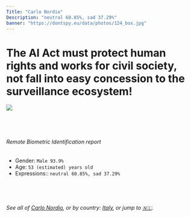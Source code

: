 ```yaml
---
Title: "Carlo Nordio"
Description: "neutral 60.85%, sad 37.29%"
banner: "https://dontspy.eu/data/photos/124_box.jpg"
---
```


# The AI Act must protect human rights and works for civil society, not fall into easy concession to the surveillance ecosystem!

<link rel="stylesheet" type="text/css" href="/css/blog.css" />

<div class="is-fake" hidden>

_This is a **fake picture**_, we collect these anyway [because the AI Act](why-deepfake) negotiation moves in a way that would create more mess in our lives! for a longer explanation, read [The Dual Threat: How Losing the Biometric Battle Fuels Deepfake Proliferation](/blog/the-dual-threat-how-losing-the-biometric-battle-fuels-deepfake-proliferation/)

</div>

<!-- <img src="https://dontspy.eu/data/photos/54_box.jpg" /> -->
<img src="https://dontspy.eu/data/photos/124_box.jpg" />

## <br>

###### Remote Biometric Identification report

* <span class="label">Gender:</span> `Male 93.9%`
* <span class="label">Age:</span> `53 (estimated) years old`
* <span class="label">Expressions::</span> `neutral 60.85%, sad 37.29%`

## <br>

###### See all of [Carlo Nordio](/policymaker#Carlo%20Nordio), or by country: [Italy](/country#Italy), or jump to [🇳🇱](/x/47).

## <br>